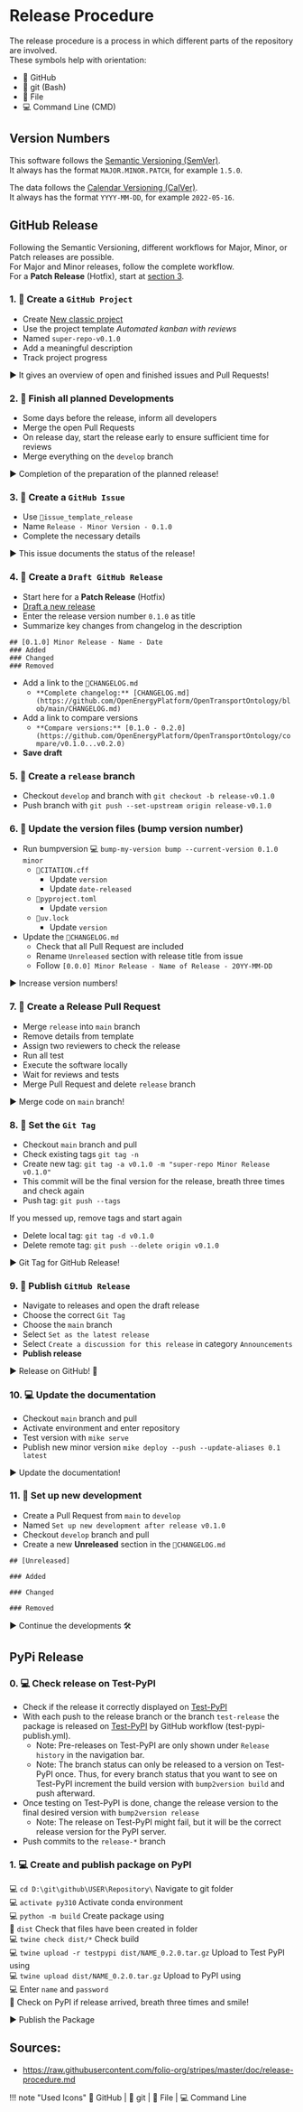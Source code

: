 <!--
SPDX-FileCopyrightText: 2022 Ludwig Hülk <https://github.com/Ludee> © Reiner Lemoine Institut
SPDX-License-Identifier: MIT

[Homepage]: https://rl-institut.github.io/super-repo/
[Version]: [Super-Repository v0.2.0](https://github.com/rl-institut/super-repo/releases)
-->

# Release Procedure

The release procedure is a process in which different parts of the repository are involved.<br>
These symbols help with orientation:

- 🐙 GitHub
- 💠 git (Bash)
- 📝 File
- 💻 Command Line (CMD)

## Version Numbers

This software follows the [Semantic Versioning (SemVer)](https://semver.org/).<br>
It always has the format `MAJOR.MINOR.PATCH`, for example `1.5.0`.

The data follows the [Calendar Versioning (CalVer)](https://calver.org/).<br>
It always has the format `YYYY-MM-DD`, for example `2022-05-16`.

## GitHub Release

Following the Semantic Versioning, different workflows for Major, Minor, or Patch
releases are possible. <br>
For Major and Minor releases, follow the complete workflow.<br>
For a **Patch Release** (Hotfix), start at [section 3](https://github.com/rl-institut/super-repo/blob/main/RELEASE_PROCEDURE.md#4--create-a-draft-github-release).

### 1. 🐙 Create a `GitHub Project`

- Create [New classic project](https://github.com/OpenEnergyPlatform/OpenTransportOntology/projects?type=classic)
- Use the project template _Automated kanban with reviews_
- Named `super-repo-v0.1.0`
- Add a meaningful description
- Track project progress

▶️ It gives an overview of open and finished issues and Pull Requests!

### 2. 🐙 Finish all planned Developments

- Some days before the release, inform all developers
- Merge the open Pull Requests
- On release day, start the release early to ensure sufficient time for reviews
- Merge everything on the `develop` branch

▶️ Completion of the preparation of the planned release!

### 3. 🐙 Create a `GitHub Issue`

- Use `📝issue_template_release`
- Name `Release - Minor Version - 0.1.0`
- Complete the necessary details

▶️ This issue documents the status of the release!

### 4. 🐙 Create a `Draft GitHub Release`

- Start here for a **Patch Release** (Hotfix)
- [Draft a new release](https://github.com/OpenEnergyPlatform/OpenTransportOntology/releases/new)
- Enter the release version number `0.1.0` as title
- Summarize key changes from changelog in the description

```
## [0.1.0] Minor Release - Name - Date
### Added
### Changed
### Removed
```

- Add a link to the `📝CHANGELOG.md`
  - `**Complete changelog:** [CHANGELOG.md](https://github.com/OpenEnergyPlatform/OpenTransportOntology/blob/main/CHANGELOG.md)`
- Add a link to compare versions
  - `**Compare versions:** [0.1.0 - 0.2.0](https://github.com/OpenEnergyPlatform/OpenTransportOntology/compare/v0.1.0...v0.2.0)`
- **Save draft**

### 5. 💠 Create a `release` branch

- Checkout `develop` and branch with `git checkout -b release-v0.1.0`
- Push branch with `git push --set-upstream origin release-v0.1.0`

### 6. 📝 Update the version files (bump version number)

- Run bumpversion 💻 `bump-my-version bump --current-version 0.1.0 minor`
  - `📝CITATION.cff`
    - Update `version`
    - Update `date-released`
  - `📝pyproject.toml`
    - Update `version`
  - `📝uv.lock`
    - Update `version`
- Update the `📝CHANGELOG.md`
  - Check that all Pull Request are included
  - Rename `Unreleased` section with release title from issue
  - Follow `[0.0.0] Minor Release - Name of Release - 20YY-MM-DD`


▶️ Increase version numbers!

### 7. 🐙 Create a Release Pull Request

- Merge `release` into `main` branch
- Remove details from template
- Assign two reviewers to check the release
- Run all test
- Execute the software locally
- Wait for reviews and tests
- Merge Pull Request and delete `release` branch

▶️ Merge code on `main` branch!

### 8. 💠 Set the `Git Tag`

- Checkout `main` branch and pull
- Check existing tags `git tag -n`
- Create new tag: `git tag -a v0.1.0 -m "super-repo Minor Release v0.1.0"`
- This commit will be the final version for the release, breath three times and check again
- Push tag: `git push --tags`

If you messed up, remove tags and start again

- Delete local tag: `git tag -d v0.1.0`
- Delete remote tag: `git push --delete origin v0.1.0`

▶️ Git Tag for GitHub Release!

### 9. 🐙 Publish `GitHub Release`

- Navigate to releases and open the draft release
- Choose the correct `Git Tag`
- Choose the `main` branch
- Select `Set as the latest release`
- Select `Create a discussion for this release` in category `Announcements`
- **Publish release**

▶️ Release on GitHub! 🚀

### 10. 💻 Update the documentation

- Checkout `main` branch and pull
- Activate environment and enter repository
- Test version with `mike serve`
- Publish new minor version `mike deploy --push --update-aliases 0.1 latest`

▶️ Update the documentation!

### 11. 🐙 Set up new development

- Create a Pull Request from `main` to `develop`
- Named `Set up new development after release v0.1.0`
- Checkout `develop` branch and pull
- Create a new **Unreleased** section in the `📝CHANGELOG.md`

```
## [Unreleased]

### Added

### Changed

### Removed
```

▶️ Continue the developments 🛠

## PyPi Release

### 0. 💻 Check release on Test-PyPI

- Check if the release it correctly displayed on [Test-PyPI](https://test.pypi.org/project/open-mastr/#history)
- With each push to the release branch or the branch `test-release` the package is released on [Test-PyPI](https://test.pypi.org/project/open-mastr/#history) by GitHub workflow (test-pypi-publish.yml).
  - Note: Pre-releases on Test-PyPI are only shown under `Release history` in the navigation bar.
  - Note: The branch status can only be released to a version on Test-PyPI once. Thus, for every branch status that you want to see on Test-PyPI increment the build version with `bump2version build` and push afterward.
- Once testing on Test-PyPI is done, change the release version to the final desired version with `bump2version release`
  - Note: The release on Test-PyPI might fail, but it will be the correct release version for the PyPI server.
- Push commits to the `release-*` branch

### 1. 💻 Create and publish package on PyPI

💻 `cd D:\git\github\USER\Repository\` Navigate to git folder <br>
💻 `activate py310` Activate conda environment <br>
💻 `python -m build` Create package using <br>
📝 `dist` Check that files have been created in folder <br>
💻 `twine check dist/*` Check build <br>
💻 `twine upload -r testpypi dist/NAME_0.2.0.tar.gz` Upload to Test PyPI using <br>
💻 `twine upload dist/NAME_0.2.0.tar.gz` Upload to PyPI using <br>
💻 Enter `name` and `password` <br>
🎉 Check on PyPI if release arrived, breath three times and smile!

▶️ Publish the Package

## Sources:

- https://raw.githubusercontent.com/folio-org/stripes/master/doc/release-procedure.md

!!! note "Used Icons"
    🐙 GitHub | 💠 git | 📝 File | 💻 Command Line
